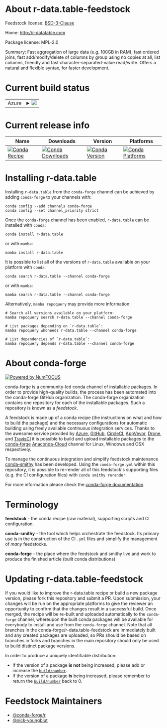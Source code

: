 About r-data.table-feedstock
============================

Feedstock license: [BSD-3-Clause](https://github.com/conda-forge/r-data.table-feedstock/blob/main/LICENSE.txt)

Home: http://r-datatable.com

Package license: MPL-2.0

Summary: Fast aggregation of large data (e.g. 100GB in RAM), fast ordered joins, fast add/modify/delete of columns by group using no copies at all, list columns, friendly and fast character-separated-value read/write. Offers a natural and flexible syntax, for faster development.

Current build status
====================


<table>
    
  <tr>
    <td>Azure</td>
    <td>
      <details>
        <summary>
          <a href="https://dev.azure.com/conda-forge/feedstock-builds/_build/latest?definitionId=1062&branchName=main">
            <img src="https://dev.azure.com/conda-forge/feedstock-builds/_apis/build/status/r-data.table-feedstock?branchName=main">
          </a>
        </summary>
        <table>
          <thead><tr><th>Variant</th><th>Status</th></tr></thead>
          <tbody><tr>
              <td>linux_64_r_base4.2</td>
              <td>
                <a href="https://dev.azure.com/conda-forge/feedstock-builds/_build/latest?definitionId=1062&branchName=main">
                  <img src="https://dev.azure.com/conda-forge/feedstock-builds/_apis/build/status/r-data.table-feedstock?branchName=main&jobName=linux&configuration=linux%20linux_64_r_base4.2" alt="variant">
                </a>
              </td>
            </tr><tr>
              <td>linux_64_r_base4.3</td>
              <td>
                <a href="https://dev.azure.com/conda-forge/feedstock-builds/_build/latest?definitionId=1062&branchName=main">
                  <img src="https://dev.azure.com/conda-forge/feedstock-builds/_apis/build/status/r-data.table-feedstock?branchName=main&jobName=linux&configuration=linux%20linux_64_r_base4.3" alt="variant">
                </a>
              </td>
            </tr><tr>
              <td>linux_aarch64_r_base4.2</td>
              <td>
                <a href="https://dev.azure.com/conda-forge/feedstock-builds/_build/latest?definitionId=1062&branchName=main">
                  <img src="https://dev.azure.com/conda-forge/feedstock-builds/_apis/build/status/r-data.table-feedstock?branchName=main&jobName=linux&configuration=linux%20linux_aarch64_r_base4.2" alt="variant">
                </a>
              </td>
            </tr><tr>
              <td>linux_aarch64_r_base4.3</td>
              <td>
                <a href="https://dev.azure.com/conda-forge/feedstock-builds/_build/latest?definitionId=1062&branchName=main">
                  <img src="https://dev.azure.com/conda-forge/feedstock-builds/_apis/build/status/r-data.table-feedstock?branchName=main&jobName=linux&configuration=linux%20linux_aarch64_r_base4.3" alt="variant">
                </a>
              </td>
            </tr><tr>
              <td>linux_ppc64le_r_base4.2</td>
              <td>
                <a href="https://dev.azure.com/conda-forge/feedstock-builds/_build/latest?definitionId=1062&branchName=main">
                  <img src="https://dev.azure.com/conda-forge/feedstock-builds/_apis/build/status/r-data.table-feedstock?branchName=main&jobName=linux&configuration=linux%20linux_ppc64le_r_base4.2" alt="variant">
                </a>
              </td>
            </tr><tr>
              <td>linux_ppc64le_r_base4.3</td>
              <td>
                <a href="https://dev.azure.com/conda-forge/feedstock-builds/_build/latest?definitionId=1062&branchName=main">
                  <img src="https://dev.azure.com/conda-forge/feedstock-builds/_apis/build/status/r-data.table-feedstock?branchName=main&jobName=linux&configuration=linux%20linux_ppc64le_r_base4.3" alt="variant">
                </a>
              </td>
            </tr><tr>
              <td>osx_64_r_base4.2</td>
              <td>
                <a href="https://dev.azure.com/conda-forge/feedstock-builds/_build/latest?definitionId=1062&branchName=main">
                  <img src="https://dev.azure.com/conda-forge/feedstock-builds/_apis/build/status/r-data.table-feedstock?branchName=main&jobName=osx&configuration=osx%20osx_64_r_base4.2" alt="variant">
                </a>
              </td>
            </tr><tr>
              <td>osx_64_r_base4.3</td>
              <td>
                <a href="https://dev.azure.com/conda-forge/feedstock-builds/_build/latest?definitionId=1062&branchName=main">
                  <img src="https://dev.azure.com/conda-forge/feedstock-builds/_apis/build/status/r-data.table-feedstock?branchName=main&jobName=osx&configuration=osx%20osx_64_r_base4.3" alt="variant">
                </a>
              </td>
            </tr><tr>
              <td>osx_arm64_r_base4.2</td>
              <td>
                <a href="https://dev.azure.com/conda-forge/feedstock-builds/_build/latest?definitionId=1062&branchName=main">
                  <img src="https://dev.azure.com/conda-forge/feedstock-builds/_apis/build/status/r-data.table-feedstock?branchName=main&jobName=osx&configuration=osx%20osx_arm64_r_base4.2" alt="variant">
                </a>
              </td>
            </tr><tr>
              <td>osx_arm64_r_base4.3</td>
              <td>
                <a href="https://dev.azure.com/conda-forge/feedstock-builds/_build/latest?definitionId=1062&branchName=main">
                  <img src="https://dev.azure.com/conda-forge/feedstock-builds/_apis/build/status/r-data.table-feedstock?branchName=main&jobName=osx&configuration=osx%20osx_arm64_r_base4.3" alt="variant">
                </a>
              </td>
            </tr><tr>
              <td>win_64</td>
              <td>
                <a href="https://dev.azure.com/conda-forge/feedstock-builds/_build/latest?definitionId=1062&branchName=main">
                  <img src="https://dev.azure.com/conda-forge/feedstock-builds/_apis/build/status/r-data.table-feedstock?branchName=main&jobName=win&configuration=win%20win_64_" alt="variant">
                </a>
              </td>
            </tr>
          </tbody>
        </table>
      </details>
    </td>
  </tr>
</table>

Current release info
====================

| Name | Downloads | Version | Platforms |
| --- | --- | --- | --- |
| [![Conda Recipe](https://img.shields.io/badge/recipe-r--data.table-green.svg)](https://anaconda.org/conda-forge/r-data.table) | [![Conda Downloads](https://img.shields.io/conda/dn/conda-forge/r-data.table.svg)](https://anaconda.org/conda-forge/r-data.table) | [![Conda Version](https://img.shields.io/conda/vn/conda-forge/r-data.table.svg)](https://anaconda.org/conda-forge/r-data.table) | [![Conda Platforms](https://img.shields.io/conda/pn/conda-forge/r-data.table.svg)](https://anaconda.org/conda-forge/r-data.table) |

Installing r-data.table
=======================

Installing `r-data.table` from the `conda-forge` channel can be achieved by adding `conda-forge` to your channels with:

```
conda config --add channels conda-forge
conda config --set channel_priority strict
```

Once the `conda-forge` channel has been enabled, `r-data.table` can be installed with `conda`:

```
conda install r-data.table
```

or with `mamba`:

```
mamba install r-data.table
```

It is possible to list all of the versions of `r-data.table` available on your platform with `conda`:

```
conda search r-data.table --channel conda-forge
```

or with `mamba`:

```
mamba search r-data.table --channel conda-forge
```

Alternatively, `mamba repoquery` may provide more information:

```
# Search all versions available on your platform:
mamba repoquery search r-data.table --channel conda-forge

# List packages depending on `r-data.table`:
mamba repoquery whoneeds r-data.table --channel conda-forge

# List dependencies of `r-data.table`:
mamba repoquery depends r-data.table --channel conda-forge
```


About conda-forge
=================

[![Powered by
NumFOCUS](https://img.shields.io/badge/powered%20by-NumFOCUS-orange.svg?style=flat&colorA=E1523D&colorB=007D8A)](https://numfocus.org)

conda-forge is a community-led conda channel of installable packages.
In order to provide high-quality builds, the process has been automated into the
conda-forge GitHub organization. The conda-forge organization contains one repository
for each of the installable packages. Such a repository is known as a *feedstock*.

A feedstock is made up of a conda recipe (the instructions on what and how to build
the package) and the necessary configurations for automatic building using freely
available continuous integration services. Thanks to the awesome service provided by
[Azure](https://azure.microsoft.com/en-us/services/devops/), [GitHub](https://github.com/),
[CircleCI](https://circleci.com/), [AppVeyor](https://www.appveyor.com/),
[Drone](https://cloud.drone.io/welcome), and [TravisCI](https://travis-ci.com/)
it is possible to build and upload installable packages to the
[conda-forge](https://anaconda.org/conda-forge) [Anaconda-Cloud](https://anaconda.org/)
channel for Linux, Windows and OSX respectively.

To manage the continuous integration and simplify feedstock maintenance
[conda-smithy](https://github.com/conda-forge/conda-smithy) has been developed.
Using the ``conda-forge.yml`` within this repository, it is possible to re-render all of
this feedstock's supporting files (e.g. the CI configuration files) with ``conda smithy rerender``.

For more information please check the [conda-forge documentation](https://conda-forge.org/docs/).

Terminology
===========

**feedstock** - the conda recipe (raw material), supporting scripts and CI configuration.

**conda-smithy** - the tool which helps orchestrate the feedstock.
                   Its primary use is in the construction of the CI ``.yml`` files
                   and simplify the management of *many* feedstocks.

**conda-forge** - the place where the feedstock and smithy live and work to
                  produce the finished article (built conda distributions)


Updating r-data.table-feedstock
===============================

If you would like to improve the r-data.table recipe or build a new
package version, please fork this repository and submit a PR. Upon submission,
your changes will be run on the appropriate platforms to give the reviewer an
opportunity to confirm that the changes result in a successful build. Once
merged, the recipe will be re-built and uploaded automatically to the
`conda-forge` channel, whereupon the built conda packages will be available for
everybody to install and use from the `conda-forge` channel.
Note that all branches in the conda-forge/r-data.table-feedstock are
immediately built and any created packages are uploaded, so PRs should be based
on branches in forks and branches in the main repository should only be used to
build distinct package versions.

In order to produce a uniquely identifiable distribution:
 * If the version of a package **is not** being increased, please add or increase
   the [``build/number``](https://docs.conda.io/projects/conda-build/en/latest/resources/define-metadata.html#build-number-and-string).
 * If the version of a package **is** being increased, please remember to return
   the [``build/number``](https://docs.conda.io/projects/conda-build/en/latest/resources/define-metadata.html#build-number-and-string)
   back to 0.

Feedstock Maintainers
=====================

* [@conda-forge/r](https://github.com/conda-forge/r/)
* [@nick-youngblut](https://github.com/nick-youngblut/)

